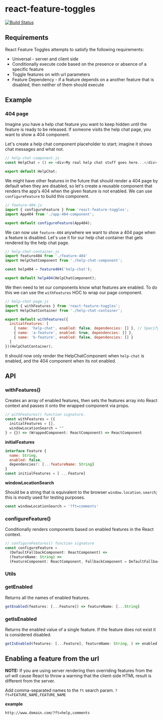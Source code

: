 # react-feature-toggles

[![Build Status](https://travis-ci.com/paralleldrive/react-feature-toggles.svg?token=Ba8H1FN3UT5CqqFhs2AM&branch=master)](https://travis-ci.com/paralleldrive/react-feature-toggles)

## Requirements

React Feature Toggles attempts to satisfy the following requirements:

* Universal - server and client side
* Conditionally execute code based on the presence or absence of a specific feature
* Toggle features on with url parameters
* Feature Dependency - if a feature depends on a another feature that is disabled, then neither of them should execute

## Example

### 404 page
Imagine you have a help chat feature you want to keep hidden until the feature is ready to be released.
If someone visits the help chat page, you want to show a 404 component.

Let's create a help chat component placeholder to start; imagine it shows chat messages and what not.
```javascript
// help-chat-component.js
const HelpChat = () => <div>My real help chat stuff goes here...</div>;

export default HelpChat;
```

We might have other features in the future that should render a 404 page by default when they are disabled, so let's create a reusable component that renders the app's 404 when the given feature is not enabled. We can use `configureFeature` to build this component.

```javascript
// feature-404.js
import { configureFeature } from 'react-feature-toggles';
import App404 from './app-404-component';

export default configureFeature(App404);
```

We can now use `feature-404` anywhere we want to show a 404 page when a feature is disabled. Let's use it for our help chat container that gets rendered by the help chat page.

```javascript
// help-chat-container.js
import feature404 from './feature-404'
import HelpChatComponent from './help-chat-component';

const help404 = feature404('help-chat');

export default help404(HelpChatComponent);
```

We then need to let our components know what features are enabled. To do this we can use the `withFeatures` HOC to wrap our page component.

```javascript
// help-chat-page.js
import { withFeatures } from 'react-feature-toggles';
import HelpChatContainer from './help-chat-container';

export default withFeatures({
  initialFeatures: [
    { name: 'help-chat', enabled: false, dependencies: [] }, // Specify the 'help-chat' feature
    { name: 'a-feature', enabled: true, dependencies: [] },
    { name: 'b-feature', enabled: false, dependencies: [] }
  ]
})(HelpChatContainer);
```

It should now only render the HelpChatComponent when `help-chat` is enabled, and the 404 component when its not enabled.

## API

### withFeatures()

Creates an array of enabled features, then sets the features array into React context and passes it onto the wrapped component via props.

```javascript
// withFeatures() function signature.
const withFeatures = ({
  initialFeatures = [],
  windowLocationSearch = ""
} = {}) => (WrappedComponent: ReactComponent) => ReactComponent
```

__initialFeatures__

```javascript
interface Feature {
  name: String,
  enabled: false,
  dependencies?: [...featureName: String]
}
const initialFeatures = [ ...Feature]
```

__windowLocationSearch__

Should be a string that is equivalent to the browser `window.location.search`; this is mostly used for testing purposes.

```javascript
const windowLocationSearch = '?ft=comments'
```

### configureFeature()

Conditionally renders components based on enabled features in the React context.

```javascript
// configureFeatures() function signature
const configureFeature =
  (DefaultFallbackComponent: ReactComponent) =>
  (featureName: String) =>
  (FeatureComponent: ReactComponent, FallbackComponent = DefaultFallbackComponent) => ReactComponent
```

### Utils

### getEnabled
Returns all the names of enabled features.

```javascript
getEnabled(features: [...Feature]) => featureName: [...String]
```

### getIsEnabled
Returns the enabled value of a single feature. If the feature does not exist it is considered disabled.

```javascript
getIsEnabled(features: [...Feature], featureName: String, ) => enabled: Boolean
```

## Enabling a feature from the url

__NOTE:__ If you are using server rendering then overriding features from the url will cause React to throw a warning that the client-side HTML result is different from the server.

Add comma-separated names to the `ft` search param. `?ft=FEATURE_NAME,FEATURE_NAME`

__example__
```
http://www.domain.com/?ft=help,comments
```
